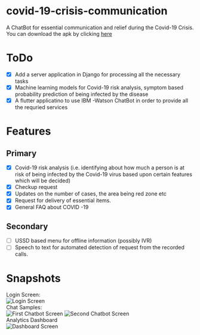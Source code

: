 # covid-19-crisis-communication
A ChatBot for essential communication and relief during the Covid-19 Crisis. You can download the apk by clicking <a href="https://github.com/amartya-dev/covid-19-crisis-communication/raw/master/app-release.apk">here</a>

# ToDo
- [x] Add a server application in Django for processing all the necessary tasks
- [x] Machine learning models for Covid-19 risk analysis, symptom based probability prediction of being infected by the disease
- [x] A flutter applicatino to use IBM -Watson ChatBot in order to provide all the requried services

# Features
## Primary
- [x] Covid-19 risk analysis (i.e. identifying about how much a person is at risk of being infected by the Covid-19 virus based upon certain features which will be decided)
- [x] Checkup request
- [x] Updates on the number of cases, the area being red zone etc
- [x] Request for delivery of essential items.
- [x] General FAQ about COVID -19
## Secondary
- [ ] USSD based menu for offline information (possibly IVR)
- [ ] Speech to text for automated detection of request from the recorded calls.

# Snapshots

Login Screen:<br>
![Login Screen](https://github.com/amartya-dev/covid-19-crisis-communication/blob/master/Snapshots/LoginScreen.jpeg)
<br>
Chat Samples:<br>
![First Chatbot Screen](https://github.com/amartya-dev/covid-19-crisis-communication/blob/master/Snapshots/first.jpeg) ![Second Chatbot Screen](https://github.com/amartya-dev/covid-19-crisis-communication/blob/master/Snapshots/second.jpeg)
<br>
Analytics Dashboard<br>
![Dashboard Screen](https://github.com/amartya-dev/covid-19-crisis-communication/blob/master/Snapshots/third.jpeg)

